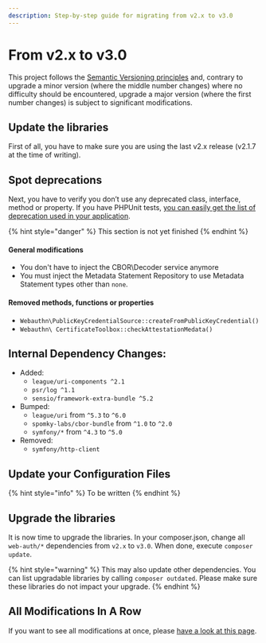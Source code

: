 ```yaml
---
description: Step-by-step guide for migrating from v2.x to v3.0
---
```


# From v2.x to v3.0

This project follows the [Semantic Versioning principles](https://semver.org/) and, contrary to upgrade a minor version \(where the middle number changes\) where no difficulty should be encountered, upgrade a major version \(where the first number changes\) is subject to significant modifications.

## Update the libraries <a id="update-the-libraries"></a>

First of all, you have to make sure you are using the last v2.x release \(v2.1.7 at the time of writing\).

## Spot deprecations <a id="spot-deprecations"></a>

Next, you have to verify you don’t use any deprecated class, interface, method or property. If you have PHPUnit tests, [you can easily get the list of deprecation used in your application](https://symfony.com/doc/current/components/phpunit_bridge.html).

{% hint style="danger" %}
This section is not yet finished
{% endhint %}

#### General modifications

* You don't have to inject the CBOR\Decoder service anymore
* You must inject the Metadata Statement Repository to use Metadata Statement types other than `none`.

#### Removed methods, functions or properties

* `Webauthn\PublicKeyCredentialSource::createFromPublicKeyCredential()`
* `Webauthn\ CertificateToolbox::checkAttestationMedata()`

## Internal Dependency Changes:

* Added:
  * `league/uri-components ^2.1`
  * `psr/log ^1.1`
  * `sensio/framework-extra-bundle ^5.2`
* Bumped:
  * `league/uri` from `^5.3` to `^6.0`
  * `spomky-labs/cbor-bundle` from `^1.0` to `^2.0`
  * `symfony/*` from `^4.3` to `^5.0`
* Removed:
  * `symfony/http-client`

## Update your Configuration Files <a id="upgrade-the-libraries"></a>

{% hint style="info" %}
To be written
{% endhint %}

## Upgrade the libraries <a id="upgrade-the-libraries"></a>

It is now time to upgrade the libraries. In your composer.json, change all `web-auth/*` dependencies from `v2.x` to `v3.0`. When done, execute `composer update`.

{% hint style="warning" %}
This may also update other dependencies. You can list upgradable libraries by calling `composer outdated`. Please make sure these libraries do not impact your upgrade.
{% endhint %}

## All Modifications In A Row

If you want to see all modifications at once, please [have a look at this page](https://github.com/web-auth/webauthn-framework/compare/v2.1.7...v3.0).

